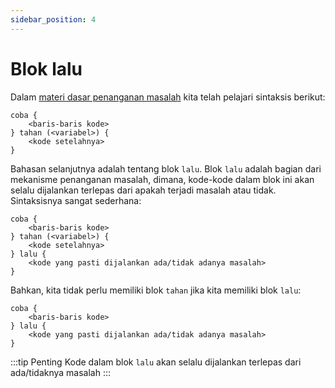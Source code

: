 ```yaml
---
sidebar_position: 4
---
```


# Blok lalu

Dalam [materi dasar penanganan masalah](/docs/masalah/penanganan-masalah) kita telah pelajari sintaksis berikut:

```
coba {
    <baris-baris kode>
} tahan (<variabel>) {
    <kode setelahnya>
}
```

Bahasan selanjutnya adalah tentang blok `lalu`. Blok `lalu` adalah bagian dari mekanisme penanganan masalah, dimana, kode-kode dalam blok ini akan selalu dijalankan terlepas dari apakah terjadi masalah atau tidak. Sintaksisnya sangat sederhana:

```
coba {
    <baris-baris kode>
} tahan (<variabel>) {
    <kode setelahnya>
} lalu {
    <kode yang pasti dijalankan ada/tidak adanya masalah>
}
```

Bahkan, kita tidak perlu memiliki blok `tahan` jika kita memiliki blok `lalu`:

```
coba {
    <baris-baris kode>
} lalu {
    <kode yang pasti dijalankan ada/tidak adanya masalah>
}
```

:::tip Penting
Kode dalam blok `lalu` akan selalu dijalankan terlepas dari ada/tidaknya masalah
:::
